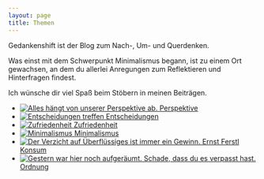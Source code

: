 ```yaml
---
layout: page
title: Themen
---
```


Gedankenshift ist der Blog zum Nach-, Um- und Querdenken.

Was einst mit dem Schwerpunkt Minimalismus begann, ist zu einem Ort gewachsen,
an dem du allerlei Anregungen zum Reflektieren und Hinterfragen findest.

Ich wünsche dir viel Spaß beim Stöbern in meinen Beiträgen.

<ul class="categories">

<li>
<a href="{{site.baseurl}}/tags/Perspektivenwechsel.html">
<img src="{{site.baseurl}}/assets/img/categories/Perspektive.jpg" alt="Alles hängt von unserer Perspektive ab."/>
<span>Perspektive</span>
</a>
</li>
<li>
<a href="{{site.baseurl}}/tags/Entscheidungen.html">
<img src="{{site.baseurl}}/assets/img/categories/Entscheidungen.jpg" alt="Entscheidungen treffen"/>
<span>Entscheidungen</span>
</a>
</li>
<li>
<a href="{{site.baseurl}}/tags/Zufriedenheit.html">
<img src="{{site.baseurl}}/assets/img/categories/Zufriedenheit.jpg" alt="Zufriedenheit"/>
<span>Zufriedenheit</span>
</a>
</li>

<li>
<a href="{{site.baseurl}}/tags/Minimalismus.html">
<img src="{{site.baseurl}}/assets/img/categories/Minimalismus.jpg" alt="Minimalismus"/>
<span>Minimalismus</span>
</a>
</li>
<li>
<a href="{{site.baseurl}}/tags/Konsum.html">
<img src="{{site.baseurl}}/assets/img/categories/Konsum.jpg" alt="Der Verzicht auf Überflüssiges ist immer ein Gewinn. Ernst Ferstl"/>
<span>Konsum</span>
</a>
</li>
<li>
<a href="{{site.baseurl}}/tags/Ordnung.html">
<img src="{{site.baseurl}}/assets/img/categories/Ordnung.jpg" alt="Gestern war hier noch aufgeräumt. Schade, dass du es verpasst hast."/>
<span>Ordnung</span>
</a>
</li>
</ul>
